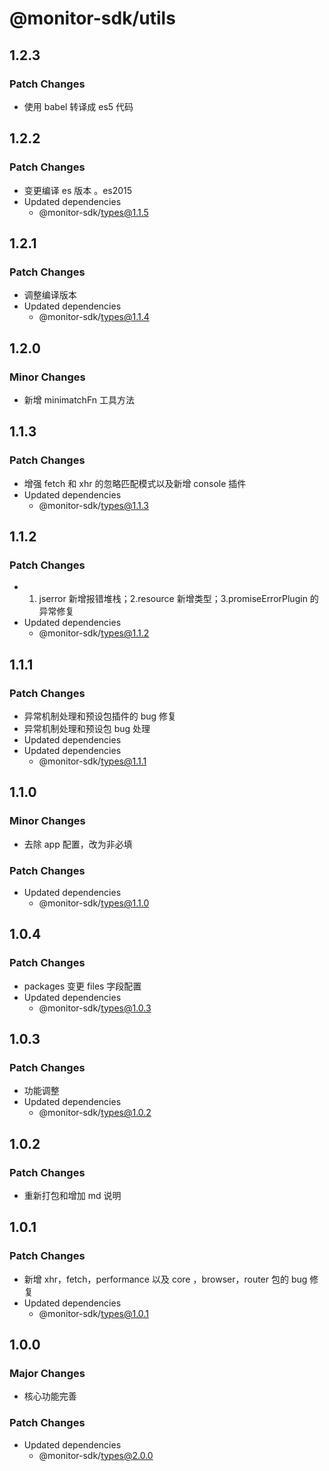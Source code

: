 # @monitor-sdk/utils

## 1.2.3

### Patch Changes

-   使用 babel 转译成 es5 代码

## 1.2.2

### Patch Changes

-   变更编译 es 版本 。es2015
-   Updated dependencies
    -   @monitor-sdk/types@1.1.5

## 1.2.1

### Patch Changes

-   调整编译版本
-   Updated dependencies
    -   @monitor-sdk/types@1.1.4

## 1.2.0

### Minor Changes

-   新增 minimatchFn 工具方法

## 1.1.3

### Patch Changes

-   增强 fetch 和 xhr 的忽略匹配模式以及新增 console 插件
-   Updated dependencies
    -   @monitor-sdk/types@1.1.3

## 1.1.2

### Patch Changes

-   1. jserror 新增报错堆栈；2.resource 新增类型；3.promiseErrorPlugin 的异常修复
-   Updated dependencies
    -   @monitor-sdk/types@1.1.2

## 1.1.1

### Patch Changes

-   异常机制处理和预设包插件的 bug 修复
-   异常机制处理和预设包 bug 处理
-   Updated dependencies
-   Updated dependencies
    -   @monitor-sdk/types@1.1.1

## 1.1.0

### Minor Changes

-   去除 app 配置，改为非必填

### Patch Changes

-   Updated dependencies
    -   @monitor-sdk/types@1.1.0

## 1.0.4

### Patch Changes

-   packages 变更 files 字段配置
-   Updated dependencies
    -   @monitor-sdk/types@1.0.3

## 1.0.3

### Patch Changes

-   功能调整
-   Updated dependencies
    -   @monitor-sdk/types@1.0.2

## 1.0.2

### Patch Changes

-   重新打包和增加 md 说明

## 1.0.1

### Patch Changes

-   新增 xhr，fetch，performance 以及 core ，browser，router 包的 bug 修复
-   Updated dependencies
    -   @monitor-sdk/types@1.0.1

## 1.0.0

### Major Changes

-   核心功能完善

### Patch Changes

-   Updated dependencies
    -   @monitor-sdk/types@2.0.0
